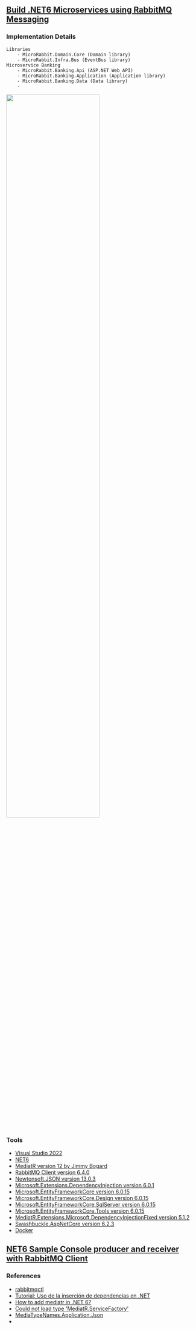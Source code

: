 ## [Build .NET6 Microservices using RabbitMQ Messaging](https://github.com/eduflornet/NET-RabbitMQ/tree/main/src/MicroRabbit)

### Implementation Details
    Libraries
        - MicroRabbit.Domain.Core (Domain library)
        - MicroRabbit.Infra.Bus (EventBus library)
    Microservice Banking 
        - MicroRabbit.Banking.Api (ASP.NET Web API)
        - MicroRabbit.Banking.Application (Application library)
        - MicroRabbit.Banking.Data (Data library)
        - 


<img src="https://images2.imgbox.com/e4/7d/hj2VuELR_o.jpg?download=true" width="70%" height="70%">

### Tools
- [Visual Studio 2022](https://visualstudio.microsoft.com/vs/)
- [NET6](https://dotnet.microsoft.com/en-us/download/dotnet/6.0)
- [MediatR version 12 by Jimmy Bogard](https://github.com/jbogard/MediatR)
- [RabbitMQ Client version 6.4.0](https://www.rabbitmq.com/)
- [Newtonsoft.JSON version 13.0.3](https://www.newtonsoft.com/json)
- [Microsoft.Extensions.DependencyInjection version 6.0.1](https://www.nuget.org/packages/Microsoft.Extensions.DependencyInjection/)
- [Microsoft.EntityFrameworkCore version 6.0.15](https://learn.microsoft.com/en-us/ef/core/)
- [Microsoft.EntityFrameworkCore.Design version 6.0.15](https://learn.microsoft.com/en-us/ef/core/cli/services)
- [Microsoft.EntityFrameworkCore.SqlServer version 6.0.15](https://learn.microsoft.com/en-us/ef/core/providers/sql-server/?tabs=dotnet-core-cli)
- [Microsoft.EntityFrameworkCore.Tools version 6.0.15](https://learn.microsoft.com/en-us/ef/core/cli/)
- [MediatR.Extensions.Microsoft.DependencyInjectionFixed version 5.1.2](https://www.nuget.org/packages/MediatR.Extensions.Microsoft.DependencyInjectionFixed/5.1.2?_src=template)
- [Swashbuckle.AspNetCore version 6.2.3](https://www.nuget.org/packages/Swashbuckle.AspNetCore)
- [Docker](https://www.docker.com/)

  
## [NET6 Sample Console producer and receiver with RabbitMQ Client](https://github.com/eduflornet/NET-RabbitMQ/tree/main/samples/ProducerConsumerRabbitMQ)

### References
- [rabbitmqctl](https://www.rabbitmq.com/rabbitmqctl.8.html)
- [Tutorial: Uso de la inserción de dependencias en .NET](https://learn.microsoft.com/es-mx/dotnet/core/extensions/dependency-injection-usage)
- [How to add mediatr in .NET 6?](https://stackoverflow.com/questions/72261822/how-to-add-mediatr-in-net-6)
- [Could not load type 'MediatR.ServiceFactory'](https://stackoverflow.com/questions/75527541/could-not-load-type-mediatr-servicefactory)
- [MediaTypeNames.Application.Json](https://docs.microsoft.com/en-us/dotnet/api/system.net.mime.mediatypenames.application.json?view=net-7.0)
- 

